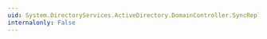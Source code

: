 ```yaml
---
uid: System.DirectoryServices.ActiveDirectory.DomainController.SyncReplicaFromAllServers(System.String,System.DirectoryServices.ActiveDirectory.SyncFromAllServersOptions)
internalonly: False
---
```

